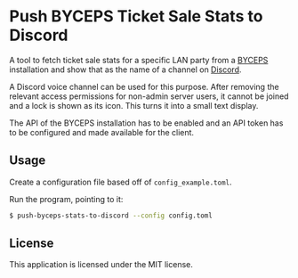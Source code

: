 # Push BYCEPS Ticket Sale Stats to Discord

A tool to fetch ticket sale stats for a specific LAN party from a
[BYCEPS](https://byceps.nwsnet.de/) installation and show that as the
name of a channel on [Discord](https://discord.com/).

A Discord voice channel can be used for this purpose. After removing the
relevant access permissions for non-admin server users, it cannot be
joined and a lock is shown as its icon. This turns it into a small text
display.

The API of the BYCEPS installation has to be enabled and an API token
has to be configured and made available for the client.


## Usage

Create a configuration file based off of `config_example.toml`.

Run the program, pointing to it:

```sh
$ push-byceps-stats-to-discord --config config.toml
```


## License

This application is licensed under the MIT license.
